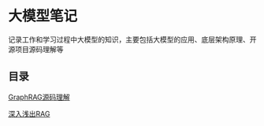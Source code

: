 # 大模型笔记

记录工作和学习过程中大模型的知识，主要包括大模型的应用、底层架构原理、开源项目源码理解等

## 目录 

[GraphRAG源码理解](Chapter1RAG/GraphRAG源码理解.md) 

[深入浅出RAG](Chapter1RAG/深入浅出RAG.md) 

